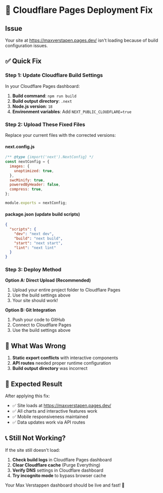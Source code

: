 # 🚨 Cloudflare Pages Deployment Fix

## Issue
Your site at https://maxverstapen.pages.dev/ isn't loading because of build configuration issues.

## ✅ Quick Fix

### Step 1: Update Cloudflare Build Settings

In your Cloudflare Pages dashboard:

1. **Build command**: `npm run build`
2. **Build output directory**: `.next`
3. **Node.js version**: `18`
4. **Environment variables**: Add `NEXT_PUBLIC_CLOUDFLARE=true`

### Step 2: Upload These Fixed Files

Replace your current files with the corrected versions:

#### next.config.js
```javascript
/** @type {import('next').NextConfig} */
const nextConfig = {
  images: {
    unoptimized: true,
  },
  swcMinify: true,
  poweredByHeader: false,
  compress: true,
};

module.exports = nextConfig;
```

#### package.json (update build scripts)
```json
{
  "scripts": {
    "dev": "next dev",
    "build": "next build",
    "start": "next start",
    "lint": "next lint"
  }
}
```

### Step 3: Deploy Method

**Option A: Direct Upload (Recommended)**
1. Upload your entire project folder to Cloudflare Pages
2. Use the build settings above
3. Your site should work!

**Option B: Git Integration**
1. Push your code to GitHub
2. Connect to Cloudflare Pages
3. Use the build settings above

## 🔧 What Was Wrong

1. **Static export conflicts** with interactive components
2. **API routes** needed proper runtime configuration
3. **Build output directory** was incorrect

## 🚀 Expected Result

After applying this fix:
- ✅ Site loads at https://maxverstapen.pages.dev/
- ✅ All charts and interactive features work
- ✅ Mobile responsiveness maintained
- ✅ Data updates work via API routes

## 📞 Still Not Working?

If the site still doesn't load:

1. **Check build logs** in Cloudflare Pages dashboard
2. **Clear Cloudflare cache** (Purge Everything)
3. **Verify DNS** settings in Cloudflare dashboard
4. **Try incognito mode** to bypass browser cache

Your Max Verstappen dashboard should be live and fast! 🏁
